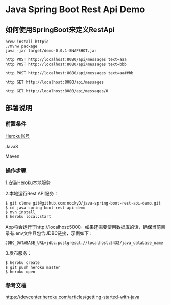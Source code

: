 Java Spring Boot Rest Api Demo
==============================

## 如何使用SpringBoot来定义RestApi

```
brew install httpie
./mvnw package
java -jar target/demo-0.0.1-SNAPSHOT.jar
```

```
http POST http://localhost:8080/api/messages text=aaa
http POST http://localhost:8080/api/messages text=bbb

http POST http://localhost:8080/api/messages text=aa##bb

http GET http://localhost:8080/api/messages

http GET http://localhost:8080/api/messages/0
```

## 部署说明
### 前置条件

[Heroku账号](https://signup.heroku.com/login)

Java8

Maven

### 操作步骤

1.[安装Heroku本地服务](https://devcenter.heroku.com/articles/getting-started-with-java#set-up)

2.本地运行Rest API服务：
```
$ git clone git@github.com:nockyQ/java-spring-boot-rest-api-demo.git
$ cd java-spring-boot-rest-api-demo
$ mvn install
$ heroku local:start
```
App将会运行于http://localhost:5000。如果还需要使用数据库的话，确保当前目录有.env文件且包含JDBC链接，示例如下：
```
JDBC_DATABASE_URL=jdbc:postgresql://localhost:5432/java_database_name
```
3.发布服务：
```
$ heroku create
$ git push heroku master
$ heroku open
```
### 参考文档
https://devcenter.heroku.com/articles/getting-started-with-java

 